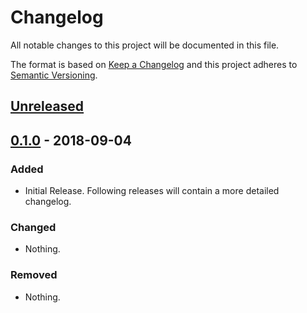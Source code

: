 # Changelog
All notable changes to this project will be documented in this file.

The format is based on [Keep a Changelog](http://keepachangelog.com/en/1.0.0/)
and this project adheres to [Semantic Versioning](http://semver.org/spec/v2.0.0.html).

## [Unreleased]

## [0.1.0] - 2018-09-04
### Added
- Initial Release. Following releases will contain a more detailed changelog.

### Changed
- Nothing.

### Removed
- Nothing.


[Unreleased]: https://github.com/inovex/trovilo/compare/v0.1.0...HEAD
[0.1.0]: https://github.com/inovex/trovilo/compare/6f952c8dcf35d647adfcb7e859649bf963820a8e...v0.1.0
